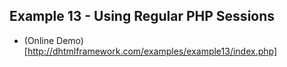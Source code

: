 ## Example 13 - Using Regular PHP Sessions

* (Online Demo)[http://dhtmlframework.com/examples/example13/index.php]